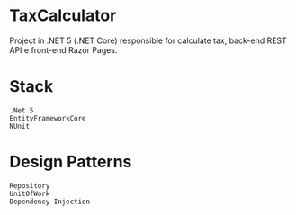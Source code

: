 # TaxCalculator


Project in .NET 5 (.NET Core) responsible for calculate tax, back-end REST API e front-end Razor Pages.


# Stack
```shell
.Net 5
EntityFrameworkCore
NUnit 
```



# Design Patterns

```shell
Repository
UnitOfWork
Dependency Injection
```
